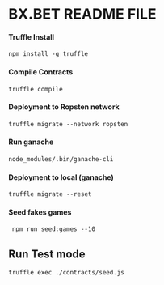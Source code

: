 # BX.BET README FILE

#### Truffle Install
``` npm install -g truffle ```

#### Compile Contracts
``` truffle compile ```

#### Deployment to Ropsten network
``` truffle migrate --network ropsten ```

#### Run ganache
``` node_modules/.bin/ganache-cli ```

#### Deployment to local (ganache)
``` truffle migrate --reset ```



#### Seed fakes games
``` npm run seed:games --10```

Run Test mode
-----------
```shell
truffle exec ./contracts/seed.js
```
